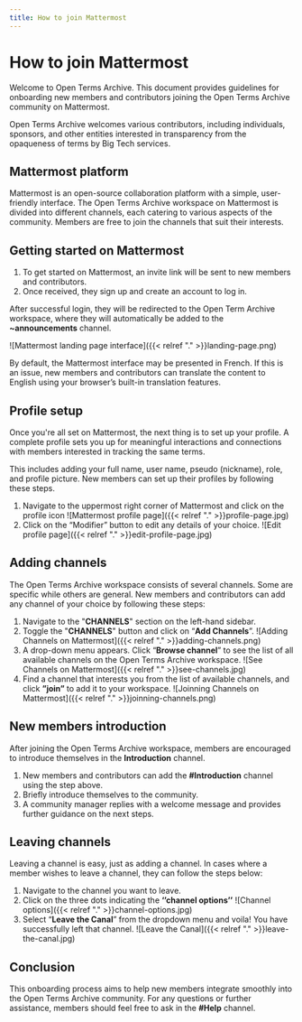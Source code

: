 ```yaml
---
title: How to join Mattermost
---
```


# How to join Mattermost

Welcome to Open Terms Archive. This document provides guidelines for onboarding new members and contributors joining the Open Terms Archive community on Mattermost.

Open Terms Archive welcomes various contributors, including individuals, sponsors, and other entities interested in transparency from the opaqueness of terms by Big Tech services.

## Mattermost platform

Mattermost is an open-source collaboration platform with a simple, user-friendly interface. The Open Terms Archive workspace on Mattermost is divided into different channels, each catering to various aspects of the community. Members are free to join the channels that suit their interests.

## Getting started on Mattermost

1. To get started on Mattermost, an invite link will be sent to new members and contributors.
2. Once received, they sign up and create an account to log in.

After successful login, they will be redirected to the Open Term Archive workspace, where they will automatically be added to the **~announcements** channel.

![Mattermost landing page interface]({{< relref "." >}}landing-page.png)

By default, the Mattermost interface may be presented in French. If this is an issue, new members and contributors can translate the content to English using your browser’s built-in translation features.

## Profile setup

Once you're all set on Mattermost, the next thing is to set up your profile. A complete profile sets you up for meaningful interactions and connections with members interested in tracking the same terms.

This includes adding your full name, user name, pseudo (nickname), role, and profile picture. New members can set up their profiles by following these steps.

1. Navigate to the uppermost right corner of Mattermost and click on the profile icon
   ![Mattermost profile page]({{< relref "." >}}profile-page.jpg)
2. Click on the “Modifier” button to edit any details of your choice.
   ![Edit profile page]({{< relref "." >}}edit-profile-page.jpg)

## Adding channels

The Open Terms Archive workspace consists of several channels. Some are specific while others are general. New members and contributors can add any channel of your choice by following these steps:

1. Navigate to the "**CHANNELS**" section on the left-hand sidebar.
2. Toggle the "**CHANNELS**" button and click on “**Add Channels**”.
   ![Adding Channels on Mattermost]({{< relref "." >}}adding-channels.png)
3. A drop-down menu appears. Click “**Browse channel**” to see the list of all available channels on the Open Terms Archive workspace.
   ![See Channels on Mattermost]({{< relref "." >}}see-channels.jpg)
4. Find a channel that interests you from the list of available channels, and click **”join”** to add it to your workspace.
   ![Joinning Channels on Mattermost]({{< relref "." >}}joinning-channels.png)

## New members introduction

After joining the Open Terms Archive workspace, members are encouraged to introduce themselves in the **Introduction** channel.

1. New members and contributors can add the **\#Introduction** channel using the step above.
2. Briefly introduce themselves to the community.
3. A community manager replies with a welcome message and provides further guidance on the next steps.

## Leaving channels

Leaving a channel is easy, just as adding a channel. In cases where a member wishes to leave a channel, they can follow the steps below:

1. Navigate to the channel you want to leave.
2. Click on the three dots indicating the **‘’channel options’’**
   ![Channel options]({{< relref "." >}}channel-options.jpg)
3. Select “**Leave the Canal**” from the dropdown menu and voila! You have successfully left that channel.
   ![Leave the Canal]({{< relref "." >}}leave-the-canal.jpg)

## Conclusion

This onboarding process aims to help new members integrate smoothly into the Open Terms Archive community. For any questions or further assistance, members should feel free to ask in the **\#Help** channel.
